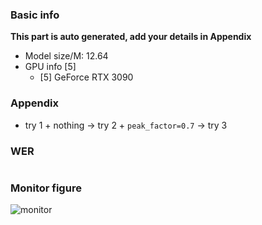 ### Basic info

**This part is auto generated, add your details in Appendix**

* Model size/M: 12.64
* GPU info \[5\]
  * \[5\] GeForce RTX 3090

### Appendix

* try 1 + nothing -> try 2 + `peak_factor=0.7` -> try 3

### WER
```

```

### Monitor figure
![monitor](./ckpt/monitor.png)
